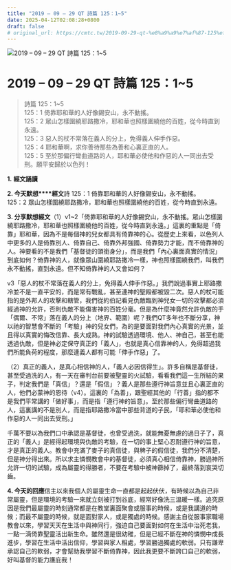 ```yaml
---
title: "2019 – 09 – 29 QT 詩篇 125：1~5"
date: 2025-04-12T02:08:28+0800
draft: false
# original_url: https://cmtc.tw/2019-09-29-qt-%e8%a9%a9%e7%af%87-125%ef%bc%9a15
---
```


![2019 – 09 – 29 QT 詩篇 125：1\~5](/images/qt.jpg   "2019 – 09 – 29 QT 詩篇 125：1\~5")

# 2019 – 09 – 29 QT 詩篇 125：1\~5

> 詩篇 125：1\~5  
> 125：1 倚靠耶和華的人好像錫安山，永不動搖。  
> 125：2 眾山怎樣圍繞耶路撒冷，耶和華也照樣圍繞他的百姓，從今時直到永遠。  
> 125：3 惡人的杖不常落在義人的分上，免得義人伸手作惡。  
> 125：4 耶和華啊，求你善待那些為善和心裏正直的人。  
> 125：5 至於那偏行彎曲道路的人，耶和華必使他和作惡的人一同出去受刑。願平安歸於以色列！

**1.** **經文誦讀**

**2. 今天默想****經文**詩 125：1 倚靠耶和華的人好像錫安山，永不動搖。  
125：2 眾山怎樣圍繞耶路撒冷，耶和華也照樣圍繞他的百姓，從今時直到永遠。

**3. 分享默想經文**（1）v1\~2「倚靠耶和華的人好像錫安山，永不動搖。眾山怎樣圍繞耶路撒冷，耶和華也照樣圍繞他的百姓，從今時直到永遠。」這裏的重點是「倚靠」耶和華，因為不是每個神的兒女都具有倚靠神的心。從歷史上來看，以色列人中更多的人是倚靠別人、倚靠自己、倚靠外邦強國、倚靠勢力才能，而不倚靠神的人。神要看的不是我們「基督徒的頭銜身分」，而是我們「內心裏面真實的情況」到底如何？倚靠神的人，就像眾山圍繞耶路撒冷一樣，神也照樣圍繞我們，叫我們永不動搖，直到永遠。但不知倚靠神的人又會如何？

v3「惡人的杖不常落在義人的分上，免得義人伸手作惡。」我們說過事實上耶路撒冷並不是一直平安的，而是常有戰亂，甚至連神的聖殿都被毀二次。惡人的杖可能指的是外邦人的攻擊和轄管，我們從約伯記看見仇敵臨到神兒女一切的攻擊都必須經過神的允許，否則仇敵不能傷害神的百姓分毫。但是為什麼神竟然允許仇敵的手「偶爾、不常」落在義人的分上（地界、範圍）呢？我們QT多年也不斷分享，神以祂的智慧會不斷的「考驗」神的兒女們，為的是要面對我們內心真實的光景，並且得以真實的悔改信靠、長大成熟。神的試驗透過環境、他人、神自己，甚至也能透過仇敵，但是神必定保守真正的「義人」，也就是真心信靠神的人，免得超過我們所能負荷的程度，那麼連義人都有可能「伸手作惡」了。

（2）真正的義人，是真心相信神的人，「義人必因信得生」。許多自稱是基督徒，甚至受過洗的人，有一天在審判台前要被聖靈的火試驗，看看我們這一生所結的果子，判定我們是「真信」？還是「假信」？義人是那些遵行神旨意並且心裏正直的人，他們必蒙神的恩待（v4）。這裏的「為善」，跟聖經其他的「行善」指的都不是我們平常講的「做好事」，而是指「遵行神的旨意」。至於那些偏行彎曲道路的人，這裏講的不是別人，而是指耶路撒冷當中那些背道的子民，「耶和華必使他和作惡的人一同出去受刑。」

千萬不要以為我們口中承認是基督徒，也曾受過洗，就能無憂無慮的過日子了，真正的「義人」是經得起環境與仇敵的考驗，在一切的事上堅心忍耐遵行神的旨意，才是真正的義人。教會中充滿了麥子的真信徒，與稗子的假信徒，我們分不清楚，但是神分得出來。所以求主憐憫教會中的基督徒，必須真心相信倚靠神，勝過神所允許一切的試驗，成為屬靈的得勝者，不要在考驗中被神篩掉了，最終落到哀哭切齒。

**4. 今天的回應**信主以來我個人的屬靈生命一直都是起起伏伏，有時候以為自己非常屬靈，但是環境的考驗一來就立刻被打到谷底，經常好像洗三溫暖一樣。追究原因是我們最屬靈的時刻通常都是在教堂裏面聚會或服事的時候，或是我講道的時候；而最不屬靈的時候，就是面對家人，或是獨處的時候。感謝主自從服事家職場教會以來，學習天天在生活中與神同行，強迫自己要面對如何在生活中治死老我，一點一滴倚靠聖靈活出新生命。雖然還是很幼稚，但是已經不斷在神的憐憫中成長進步，學習在生活中活出信仰，學習與家人相處，學習勝過獨處的軟弱。只有謙卑承認自己的軟弱，才會幫助我學習不斷倚靠神，因此我更要不斷誇口自己的軟弱，好叫基督的能力護庇我！